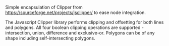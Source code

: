 Simple encapsulation of Clipper from https://sourceforge.net/projects/jsclipper/
to ease node integration.

The Javascript Clipper library performs clipping and offsetting for both lines and polygons. All four boolean clipping operations are supported - intersection, union, difference and exclusive-or. Polygons can be of any shape including self-intersecting polygons.